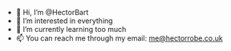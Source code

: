 - 👋 Hi, I’m @HectorBart
- 👀 I’m interested in everything
- 🌱 I’m currently learning too much
- 📫 You can reach me through my email: me@hectorrobe.co.uk
